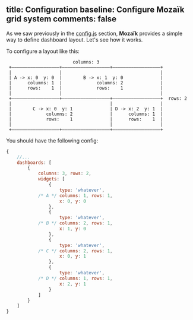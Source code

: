 title: Configuration
baseline: Configure Mozaïk grid system
comments: false
---
As we saw previously in the [config.js](/docs/config-file.html) section, **Mozaïk** provides a simple way to define dashboard layout. Let's see how it works.


To configure a layout like this:

```
                         columns: 3
 +——————————————————+——————————————————+——————————————————+
 |                  |                                     |
 | A -> x: 0  y: 0  |        B -> x: 1  y: 0              |
 |      columns: 1  |             columns: 2              |
 |      rows:    1  |             rows:    1              |
 |                  |                                     |
 +——————————————————+——————————————————+——————————————————+  rows: 2
 |                                     |                  |
 |        C -> x: 0  y: 1              | D -> x: 2  y: 1  |
 |             columns: 2              |      columns: 1  |
 |             rows:    1              |      rows:    1  |
 |                                     |                  |
 +——————————————————+——————————————————+——————————————————+

```

You should have the following config:

``` javascript
{
    //...
    dashboards: [
        {
            columns: 3, rows: 2,
            widgets: [
                {
                    type: 'whatever',
            /* A */ columns: 1, rows: 1,
                    x: 0, y: 0
                },
                {
                    type: 'whatever',
            /* B */ columns: 2, rows: 1,
                    x: 1, y: 0
                },
                {
                    type: 'whatever',
            /* C */ columns: 2, rows: 1,
                    x: 0, y: 1
                },
                {
                    type: 'whatever',
            /* D */ columns: 1, rows: 1,
                    x: 2, y: 1
                }
            ]
        }
    ]
}
```
